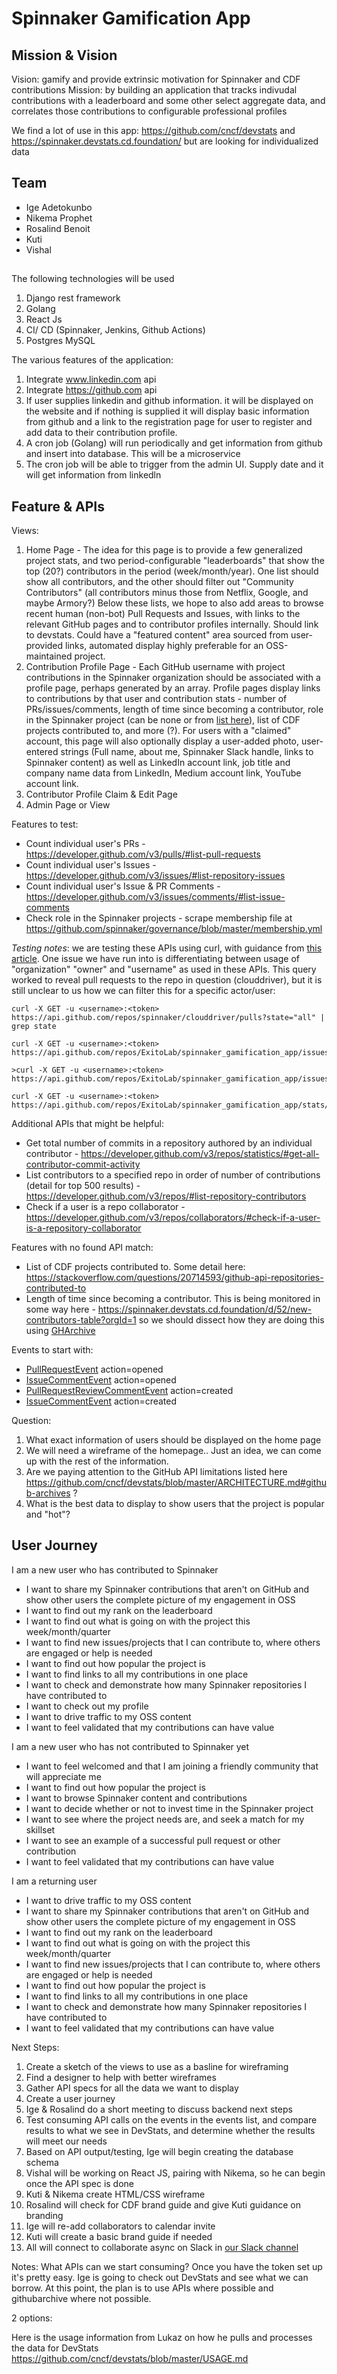 # Spinnaker Gamification App

## Mission & Vision

Vision: gamify and provide extrinsic motivation for Spinnaker and CDF contributions
Mission: by building an application that tracks indivudal contributions with a leaderboard and some other select aggregate data, and correlates those contributions to configurable professional profiles

We find a lot of use in this app: https://github.com/cncf/devstats and https://spinnaker.devstats.cd.foundation/ but are looking for individualized data


## Team

- Ige Adetokunbo
- Nikema Prophet
- Rosalind Benoit 
- Kuti
- Vishal

## 
The following technologies will be used 

1. Django rest framework 
2. Golang 
3. React Js 
4. CI/ CD (Spinnaker, Jenkins, Github Actions)
5. Postgres MySQL


The various features of the application:

1. Integrate www.linkedin.com api 
2. Integrate https://github.com api 
3. If user supplies linkedin and github information. it will be displayed on the website and if nothing is supplied it will display basic information from github and a link to the registration page for user to register and add data to their contribution profile. 
4. A cron job (Golang) will run periodically and get information from github and insert into database. This will be a microservice  
5. The cron job will be able to trigger from the admin UI. Supply date and it will get information from linkedln

## Feature & APIs

Views:
1. Home Page - The idea for this page is to provide a few generalized project stats, and two period-configurable "leaderboards" that show the top (20?) contributors in the period (week/month/year). One list should show all contributors, and the other should filter out "Community Contributors" (all contributors minus those from Netflix, Google, and maybe Armory?) Below these lists, we hope to also add areas to browse recent human (non-bot) Pull Requests and Issues, with links to the relevant GitHub pages and to contributor profiles internally. Should link to devstats. Could have a "featured content" area sourced from user-provided links, automated display highly preferable for an OSS-maintained project.
1. Contribution Profile Page - Each GitHub username with project contributions in the Spinnaker organization should be associated with a profile page, perhaps generated by an array. Profile pages display links to contributions by that user and contribution stats - number of PRs/issues/comments, length of time since becoming a contributor, role in the Spinnaker project (can be none or from [list here](https://github.com/spinnaker/governance/blob/master/governance.md#roles)), list of CDF projects contributed to, and more (?). For users with a "claimed" account, this page will also optionally display a user-added photo, user-entered strings (Full name, about me, Spinnaker Slack handle, links to Spinnaker content) as well as LinkedIn account link, job title and company name data from LinkedIn, Medium account link, YouTube account link. 
1. Contributor Profile Claim & Edit Page
1. Admin Page or View

Features to test:
- Count individual user's PRs - https://developer.github.com/v3/pulls/#list-pull-requests
- Count individual user's Issues - https://developer.github.com/v3/issues/#list-repository-issues
- Count individual user's Issue & PR Comments - https://developer.github.com/v3/issues/comments/#list-issue-comments
- Check role in the Spinnaker projects - scrape membership file at https://github.com/spinnaker/governance/blob/master/membership.yml

_Testing notes_: we are testing these APIs using curl, with guidance from [this article](https://www.softwaretestinghelp.com/github-rest-api-tutorial/). One issue we have run into is differentiating between usage of "organization" "owner" and "username" as used in these APIs. This query worked to reveal pull requests to the repo in question (clouddriver), but it is still unclear to us how we can filter this for a specific actor/user:

```
curl -X GET -u <username>:<token> https://api.github.com/repos/spinnaker/clouddriver/pulls?state="all" | grep state
```

```
curl -X GET -u <username>:<token> https://api.github.com/repos/ExitoLab/spinnaker_gamification_app/issues
```

```
>curl -X GET -u <username>:<token> https://api.github.com/repos/ExitoLab/spinnaker_gamification_app/issues/1/comments
```

```
curl -X GET -u <username>:<token> https://api.github.com/repos/ExitoLab/spinnaker_gamification_app/stats/contributors
```


Additional APIs that might be helpful:
- Get total number of commits in a repository authored by an individual contributor - https://developer.github.com/v3/repos/statistics/#get-all-contributor-commit-activity
- List contributors to a specified repo in order of number of contributions (detail for top 500 results) - https://developer.github.com/v3/repos/#list-repository-contributors
- Check if a user is a repo collaborator - https://developer.github.com/v3/repos/collaborators/#check-if-a-user-is-a-repository-collaborator

Features with no found API match:
- List of CDF projects contributed to. Some detail here: https://stackoverflow.com/questions/20714593/github-api-repositories-contributed-to
- Length of time since becoming a contributor. This is being monitored in some way here - https://spinnaker.devstats.cd.foundation/d/52/new-contributors-table?orgId=1 so we should dissect how they are doing this using [GHArchive](https://www.gharchive.org/)

Events to start with: 
- [PullRequestEvent](https://developer.github.com/v3/activity/event_types/#pullrequestevent) action=opened
- [IssueCommentEvent](https://developer.github.com/v3/activity/event_types/#issuesevent) action=opened
- [PullRequestReviewCommentEvent](https://developer.github.com/v3/activity/event_types/#pullrequestreviewcommentevent) action=created 
- [IssueCommentEvent](https://developer.github.com/v3/activity/event_types/#issuecommentevent) action=created 

Question:
1. What exact information of users should be displayed on the home page
1. We will need a wireframe of the homepage.. Just an idea, we can come up with the rest of the information.
1. Are we paying attention to the GitHub API limitations listed here https://github.com/cncf/devstats/blob/master/ARCHITECTURE.md#github-archives ?
1. What is the best data to display to show users that the project is popular and "hot"?

## User Journey

I am a new user who has contributed to Spinnaker
- I want to share my Spinnaker contributions that aren't on GitHub and show other users the complete picture of my engagement in OSS
- I want to find out my rank on the leaderboard
- I want to find out what is going on with the project this week/month/quarter
- I want to find new issues/projects that I can contribute to, where others are engaged or help is needed
- I want to find out how popular the project is
- I want to find links to all my contributions in one place
- I want to check and demonstrate how many Spinnaker repositories I have contributed to
- I want to check out my profile
- I want to drive traffic to my OSS content
- I want to feel validated that my contributions can have value

I am a new user who has not contributed to Spinnaker yet
- I want to feel welcomed and that I am joining a friendly community that will appreciate me
- I want to find out how popular the project is
- I want to browse Spinnaker content and contributions
- I want to decide whether or not to invest time in the Spinnaker project
- I want to see where the project needs are, and seek a match for my skillset
- I want to see an example of a successful pull request or other contribution
- I want to feel validated that my contributions can have value

I am a returning user
- I want to drive traffic to my OSS content
- I want to share my Spinnaker contributions that aren't on GitHub and show other users the complete picture of my engagement in OSS
- I want to find out my rank on the leaderboard
- I want to find out what is going on with the project this week/month/quarter
- I want to find new issues/projects that I can contribute to, where others are engaged or help is needed
- I want to find out how popular the project is
- I want to find links to all my contributions in one place
- I want to check and demonstrate how many Spinnaker repositories I have contributed to
- I want to feel validated that my contributions can have value

Next Steps:
1. Create a sketch of the views to use as a basline for wireframing
1. Find a designer to help with better wireframes
1. Gather API specs for all the data we want to display
1. Create a user journey
1. Ige & Rosalind do a short meeting to discuss backend next steps
1. Test consuming API calls on the events in the events list, and compare results to what we see in DevStats, and determine whether the results will meet our needs
1. Based on API output/testing, Ige will begin creating the database schema
1. Vishal will be working on React JS, pairing with Nikema, so he can begin once the API spec is done
1. Kuti & Nikema create HTML/CSS wireframe
1. Rosalind will check for CDF brand guide and give Kuti guidance on branding
1. Ige will re-add collaborators to calendar invite
1. Kuti will create a basic brand guide if needed
1. All will connect to collaborate async on Slack in [our Slack channel](https://spinnakerteam.slack.com/archives/C019EV8HA7Q)

Notes:
What APIs can we start consuming? Once you have the token set up it's pretty easy. Ige is going to check out DevStats and see what we can borrow. At this point, the plan is to use APIs where possible and githubarchive where not possible.

2 options:


Here is the usage information from Lukaz on how he pulls and processes the data for DevStats https://github.com/cncf/devstats/blob/master/USAGE.md

